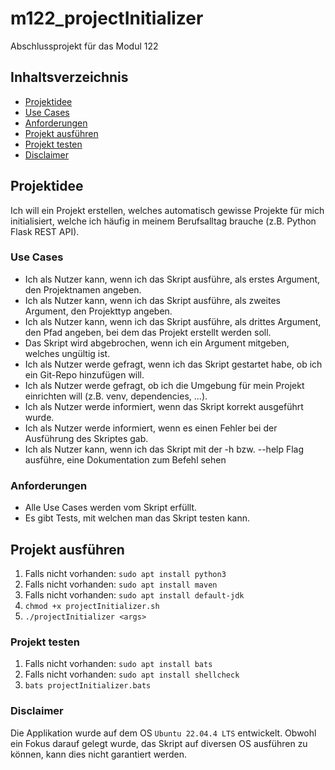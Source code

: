 # m122_projectInitializer
Abschlussprojekt für das Modul 122

## Inhaltsverzeichnis
- [Projektidee](#projektidee)
- [Use Cases](#use-cases)
- [Anforderungen](#anforderungen)
- [Projekt ausführen](#projekt-ausführen)
- [Projekt testen](#projekt-testen)
- [Disclaimer](#disclaimer)

## Projektidee
Ich will ein Projekt erstellen, welches automatisch gewisse Projekte für mich initialisiert, welche ich häufig in meinem Berufsalltag brauche (z.B. Python Flask REST API).

### Use Cases
- Ich als Nutzer kann, wenn ich das Skript ausführe, als erstes Argument, den Projektnamen angeben.
- Ich als Nutzer kann, wenn ich das Skript ausführe, als zweites Argument, den Projekttyp angeben.
- Ich als Nutzer kann, wenn ich das Skript ausführe, als drittes Argument, den Pfad angeben, bei dem das Projekt erstellt werden soll.
- Das Skript wird abgebrochen, wenn ich ein Argument mitgeben, welches ungültig ist.
- Ich als Nutzer werde gefragt, wenn ich das Skript gestartet habe, ob ich ein Git-Repo hinzufügen will.
- Ich als Nutzer werde gefragt, ob ich die Umgebung für mein Projekt einrichten will (z.B. venv, dependencies, ...).
- Ich als Nutzer werde informiert, wenn das Skript korrekt ausgeführt wurde.
- Ich als Nutzer werde informiert, wenn es einen Fehler bei der Ausführung des Skriptes gab.
- Ich als Nutzer kann, wenn ich das Skript mit der -h bzw. --help Flag ausführe, eine Dokumentation zum Befehl sehen

### Anforderungen
- Alle Use Cases werden vom Skript erfüllt.
- Es gibt Tests, mit welchen man das Skript testen kann.

## Projekt ausführen
1. Falls nicht vorhanden: `sudo apt install python3`
2. Falls nicht vorhanden: `sudo apt install maven`
3. Falls nicht vorhanden: `sudo apt install default-jdk`
4. `chmod +x projectInitializer.sh`
5. `./projectInitializer <args>`

### Projekt testen
1. Falls nicht vorhanden: `sudo apt install bats`
2. Falls nicht vorhanden: `sudo apt install shellcheck`
3. `bats projectInitializer.bats`

### Disclaimer
Die Applikation wurde auf dem OS `Ubuntu 22.04.4 LTS` entwickelt. Obwohl ein Fokus darauf gelegt wurde, das Skript auf diversen OS ausführen zu können, kann dies nicht garantiert werden.